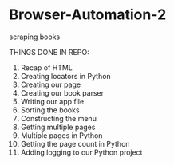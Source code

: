 # Browser-Automation-2
scraping books

THINGS DONE IN REPO:
1) Recap of HTML
2) Creating locators in Python
3) Creating our page
4) Creating our book parser
5) Writing our app file
6) Sorting the books
7) Constructing the menu
8) Getting multiple pages
9) Multiple pages in Python
10) Getting the page count in Python
11) Adding logging to our Python project
